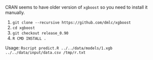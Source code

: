 CRAN seems to have older version of `xgboost` so you need to install it manually.

1. `git clone --recursive https://github.com/dmlc/xgboost`
1. `cd xgboost`
1. `git checkout release_0.90`
1. `R CMD INSTALL .`

Usage: `Rscript predict.R ../../data/models/1.xgb ../../data/input/data.csv /tmp/r.txt`
